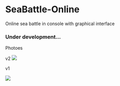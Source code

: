 # SeaBattle-Online    
Online sea battle in console with graphical interface

### Under development...

Photoes

v2
![](https://github.com/Stas-inside/SeaBattle-Online/blob/main/Photoes/Capture.PNG)

v1

![](https://github.com/Stas-inside/SeaBattle-Online/blob/main/Photoes/photo_2022-03-18_16-10-36.jpg)

